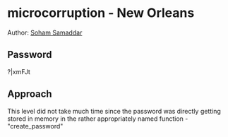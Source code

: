 # microcorruption - New Orleans

Author: [Soham Samaddar](https://github.com/CrypthiccCrypto)

## Password
?|xmFJt

## Approach
This level did not take much time since the password was directly getting stored in memory in the rather appropriately named function - "create_password"
